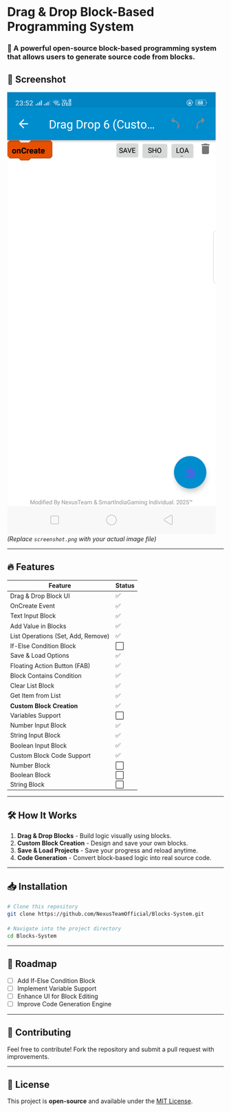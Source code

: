 # Drag & Drop Block-Based Programming System

### 🚀 A powerful open-source block-based programming system that allows users to generate source code from blocks.

## 📸 Screenshot
![Custom Block UI](./screenshot.png)  
*(Replace `screenshot.png` with your actual image file)*

---

## 🔥 Features

| Feature | Status |
|---------------------------|--------|
| Drag & Drop Block UI | ✅ |
| OnCreate Event | ✅ |
| Text Input Block | ✅ |
| Add Value in Blocks | ✅ |
| List Operations (Set, Add, Remove) | ✅ |
| If-Else Condition Block | ⬜ |
| Save & Load Options | ✅ |
| Floating Action Button (FAB) | ✅ |
| Block Contains Condition | ✅ |
| Clear List Block | ✅ |
| Get Item from List | ✅ |
| **Custom Block Creation** | ✅ |
| Variables Support | ⬜ |
| Number Input Block | ✅ |
| String Input Block | ✅ |
| Boolean Input Block | ✅ |
| Custom Block Code Support| ✅ |
| Number Block| ⬜ |
| Boolean Block| ⬜ |
| String Block| ⬜ |

---

## 🛠️ How It Works
1. **Drag & Drop Blocks** - Build logic visually using blocks.
2. **Custom Block Creation** - Design and save your own blocks.
3. **Save & Load Projects** - Save your progress and reload anytime.
4. **Code Generation** - Convert block-based logic into real source code.

---

## 📥 Installation

```bash
# Clone this repository
git clone https://github.com/NexusTeamOfficial/Blocks-System.git

# Navigate into the project directory
cd Blocks-System

```

---

## 🎯 Roadmap
- [ ] Add If-Else Condition Block
- [ ] Implement Variable Support
- [ ] Enhance UI for Block Editing
- [ ] Improve Code Generation Engine

---

## 🤝 Contributing
Feel free to contribute! Fork the repository and submit a pull request with improvements.

---

## 📄 License
This project is **open-source** and available under the [MIT License](LICENSE).

